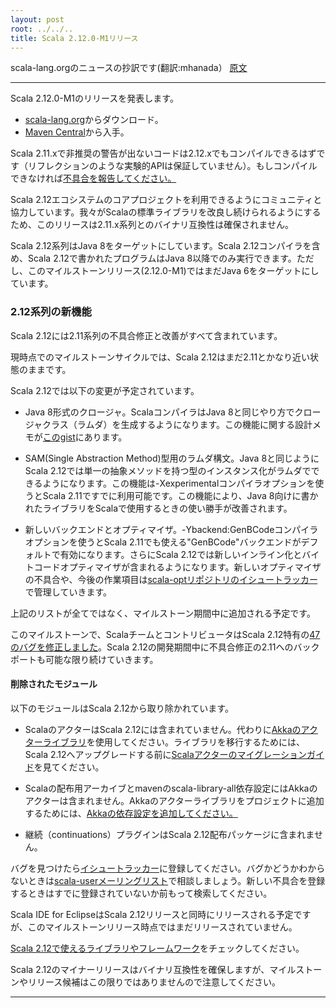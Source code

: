 ```yaml
---
layout: post
root: ../../..
title: Scala 2.12.0-M1リリース
---
```

scala-lang.orgのニュースの抄訳です(翻訳:mhanada）
[原文](http://www.scala-lang.org/news/2.12.0-M1)

--------------------------------------------------------

Scala 2.12.0-M1のリリースを発表します。

* [scala-lang.org](http://scala-lang.org/download/2.12.0-M1.html)からダウンロード。
* [Maven Central](http://search.maven.org/?search%7Cga%7C1%7Cg%3A%22org.scala-lang%22%20AND%20v%3A%222.11.0%22#search%7Cga%7C1%7Cg%3Aorg.scala-lang%20AND%20v%3A2.12.0-M1)から入手。

Scala 2.11.xで非推奨の警告が出ないコードは2.12.xでもコンパイルできるはずです（リフレクションのような実験的APIは保証していません）。もしコンパイルできなければ[不具合を報告してください。](https://issues.scala-lang.org/)

Scala 2.12エコシステムのコアプロジェクトを利用できるようにコミュニティと協力しています。我々がScalaの標準ライブラリを改良し続けられるようにするため、このリリースは2.11.x系列とのバイナリ互換性は確保されません。

Scala 2.12系列はJava 8をターゲットにしています。Scala 2.12コンパイラを含め、Scala 2.12で書かれたプログラムはJava 8以降でのみ実行できます。ただし、このマイルストーンリリース(2.12.0-M1)ではまだJava 6をターゲットにしています。


### 2.12系列の新機能

Scala 2.12には2.11系列の不具合修正と改善がすべて含まれています。

現時点でのマイルストーンサイクルでは、Scala 2.12はまだ2.11とかなり近い状態のままです。

Scala 2.12では以下の変更が予定されています。

* Java 8形式のクロージャ。ScalaコンパイラはJava 8と同じやり方でクロージャクラス（ラムダ）を生成するようになります。この機能に関する設計メモが[このgist](https://gist.github.com/retronym/0178c212e4bacffed568)にあります。

* SAM(Single Abstraction Method)型用のラムダ構文。Java 8と同じようにScala 2.12では単一の抽象メソッドを持つ型のインスタンス化がラムダでできるようになります。この機能は-Xexperimentalコンパイラオプションを使うとScala 2.11ですでに利用可能です。この機能により、Java 8向けに書かれたライブラリをScalaで使用するときの使い勝手が改善されます。

* 新しいバックエンドとオプティマイザ。-Ybackend:GenBCodeコンパイラオプションを使うとScala 2.11でも使える"GenBCode"バックエンドがデフォルトで有効になります。さらにScala 2.12では新しいインライン化とバイトコードオプティマイザが含まれるようになります。新しいオプティマイザの不具合や、今後の作業項目は[scala-optリポジトリのイシュートラッカー](https://github.com/scala-opt/scala/issues)で管理していきます。

上記のリストが全てではなく、マイルストーン期間中に追加される予定です。
 
 このマイルストーンで、ScalaチームとコントリビュータはScala 2.12特有の[47のバグを修正しました](https://issues.scala-lang.org/browse/SI-9200?jql=project%20%3D%20SI%20and%20fixVersion%20%3E%3D%20%222.12.0-M1%22%20and%20fixVersion%20%3C%3D%20%222.12.0%22%20and%20resolution%20%3D%20fixed)。Scala 2.12の開発期間中に不具合修正の2.11へのバックポートも可能な限り続けていきます。


#### 削除されたモジュール
以下のモジュールはScala 2.12から取り除かれています。

* ScalaのアクターはScala 2.12には含まれていません。代わりに[Akkaのアクターライブラリ](http://akka.io/)を使用してください。ライブラリを移行するためには、Scala 2.12へアップグレードする前に[Scalaアクターのマイグレーションガイド](http://docs.scala-lang.org/overviews/core/actors-migration-guide.html)を見てください。

* Scalaの配布用アーカイブとmavenのscala-library-all依存設定にはAkkaのアクターは含まれません。Akkaのアクターライブラリをプロジェクトに追加するためには、[Akkaの依存設定を追加してください。](http://doc.akka.io/docs/akka/2.3.10/intro/getting-started.html)

* 継続（continuations）プラグインはScala 2.12配布パッケージに含まれません。

バグを見つけたら[イシュートラッカー](https://issues.scala-lang.org/)に登録してください。バグかどうかわからないときは[scala-userメーリングリスト](https://groups.google.com/forum/?fromgroups#!forum/scala-user)で相談しましょう。新しい不具合を登録するときはすでに登録されていないか前もって検索してください。

Scala IDE for EclipseはScala 2.12リリースと同時にリリースされる予定ですが、このマイルストーンリリース時点ではまだリリースされていません。

[Scala 2.12で使えるライブラリやフレームワーク](https://github.com/scala/make-release-notes/blob/2.12.x/projects-2.12.md)をチェックしてください。

Scala 2.12のマイナーリリースはバイナリ互換性を確保しますが、マイルストーンやリリース候補はこの限りではありませんので注意してください。

---------------------
